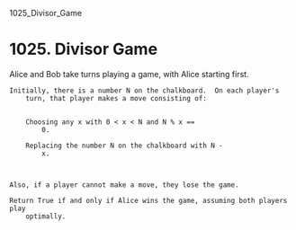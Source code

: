 1025_Divisor_Game
# 1025. Divisor Game

Alice and Bob take turns playing a game, with Alice starting first.

    Initially, there is a number N on the chalkboard.  On each player's
        turn, that player makes a move consisting of:

    
        Choosing any x with 0 < x < N and N % x ==
            0.
        
        Replacing the number N on the chalkboard with N -
            x.
        
    

    Also, if a player cannot make a move, they lose the game.

    Return True if and only if Alice wins the game, assuming both players play
        optimally.